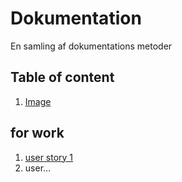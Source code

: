 # Dokumentation
En samling af dokumentations metoder

## Table of content

1. [Image](/Image/README.md#top)

## for work
1. [user story 1](https://github.com/bent-mortensen/Dokumentation/blob/master/UserStories/user-story-1.md)
2. user...
